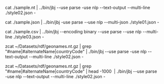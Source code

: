 
cat ./sample.nt | ../bin/jbj --use parse -use nlp --text-output --multi-line ./style02.json -

cat ./sample.json | ../bin/jbj -use parse --use nlp --multi-json ./style01.json -

cat ./sample.csv | ../bin/jbj --encoding binary --use parse --use nlp --multi-line ./style03.json -

zcat ~/Datasets/rdf/geonames.nt.gz | grep  "#name\|#alternateName\|countryCode" | ./bin/jbj --use parse -use nlp --text-output --multi-line ./style02.json -

zcat ~/Datasets/rdf/geonames.nt.gz | grep  "#name\|#alternateName\|countryCode" | head -1000  | ./bin/jbj --use parse -use nlp --text-output --multi-line ./style02.json -


